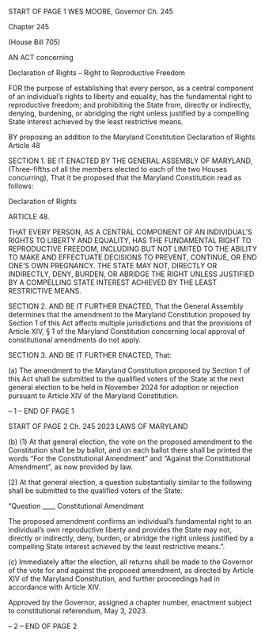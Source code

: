 START OF PAGE 1
WES MOORE, Governor Ch. 245

Chapter 245

(House Bill 705)

AN ACT concerning

Declaration of Rights – Right to Reproductive Freedom

FOR the purpose of establishing that every person, as a central component of an
individual’s rights to liberty and equality, has the fundamental right to reproductive
freedom; and prohibiting the State from, directly or indirectly, denying, burdening,
or abridging the right unless justified by a compelling State interest achieved by the
least restrictive means.

BY proposing an addition to the Maryland Constitution
Declaration of Rights
Article 48

SECTION 1. BE IT ENACTED BY THE GENERAL ASSEMBLY OF MARYLAND,
(Three–fifths of all the members elected to each of the two Houses concurring), That it be
proposed that the Maryland Constitution read as follows:

Declaration of Rights

ARTICLE 48.

THAT EVERY PERSON, AS A CENTRAL COMPONENT OF AN INDIVIDUAL’S
RIGHTS TO LIBERTY AND EQUALITY, HAS THE FUNDAMENTAL RIGHT TO
REPRODUCTIVE FREEDOM, INCLUDING BUT NOT LIMITED TO THE ABILITY TO MAKE
AND EFFECTUATE DECISIONS TO PREVENT, CONTINUE, OR END ONE’S OWN
PREGNANCY. THE STATE MAY NOT, DIRECTLY OR INDIRECTLY, DENY, BURDEN, OR
ABRIDGE THE RIGHT UNLESS JUSTIFIED BY A COMPELLING STATE INTEREST
ACHIEVED BY THE LEAST RESTRICTIVE MEANS.

SECTION 2. AND BE IT FURTHER ENACTED, That the General Assembly
determines that the amendment to the Maryland Constitution proposed by Section 1 of this
Act affects multiple jurisdictions and that the provisions of Article XIV, § 1 of the Maryland
Constitution concerning local approval of constitutional amendments do not apply.

SECTION 3. AND BE IT FURTHER ENACTED, That:

(a) The amendment to the Maryland Constitution proposed by Section 1 of this
Act shall be submitted to the qualified voters of the State at the next general election to be
held in November 2024 for adoption or rejection pursuant to Article XIV of the Maryland
Constitution.

– 1 –
END OF PAGE 1

START OF PAGE 2
Ch. 245 2023 LAWS OF MARYLAND

(b) (1) At that general election, the vote on the proposed amendment to the
Constitution shall be by ballot, and on each ballot there shall be printed the words “For the
Constitutional Amendment” and “Against the Constitutional Amendment”, as now
provided by law.

(2) At that general election, a question substantially similar to the
following shall be submitted to the qualified voters of the State:

“Question ____ Constitutional Amendment

The proposed amendment confirms an individual’s fundamental right to an individual’s
own reproductive liberty and provides the State may not, directly or indirectly, deny,
burden, or abridge the right unless justified by a compelling State interest achieved by the
least restrictive means.”.

(c) Immediately after the election, all returns shall be made to the Governor of
the vote for and against the proposed amendment, as directed by Article XIV of the
Maryland Constitution, and further proceedings had in accordance with Article XIV.

Approved by the Governor, assigned a chapter number, enactment subject to
constitutional referendum, May 3, 2023.

– 2 –
END OF PAGE 2